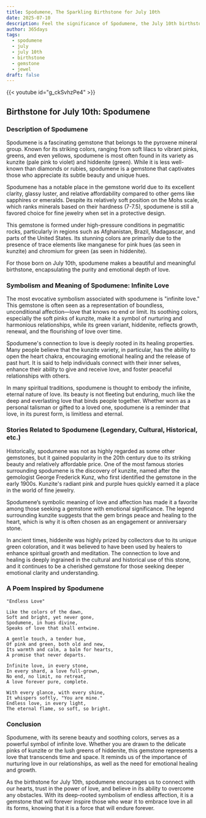```yaml
---
title: Spodumene, The Sparkling Birthstone for July 10th
date: 2025-07-10
description: Feel the significance of Spodumene, the July 10th birthstone symbolizing Infinite love. Let its beauty and meaning brighten your day.
author: 365days
tags:
  - spodumene
  - july
  - july 10th
  - birthstone
  - gemstone
  - jewel
draft: false
---
```


{{< youtube id="g_ckSvhzPe4" >}}

## Birthstone for July 10th: Spodumene

### Description of Spodumene

Spodumene is a fascinating gemstone that belongs to the pyroxene mineral group. Known for its striking colors, ranging from soft lilacs to vibrant pinks, greens, and even yellows, spodumene is most often found in its variety as kunzite (pale pink to violet) and hiddenite (green). While it is less well-known than diamonds or rubies, spodumene is a gemstone that captivates those who appreciate its subtle beauty and unique hues.

Spodumene has a notable place in the gemstone world due to its excellent clarity, glassy luster, and relative affordability compared to other gems like sapphires or emeralds. Despite its relatively soft position on the Mohs scale, which ranks minerals based on their hardness (7-7.5), spodumene is still a favored choice for fine jewelry when set in a protective design.

This gemstone is formed under high-pressure conditions in pegmatitic rocks, particularly in regions such as Afghanistan, Brazil, Madagascar, and parts of the United States. Its stunning colors are primarily due to the presence of trace elements like manganese for pink hues (as seen in kunzite) and chromium for green (as seen in hiddenite).

For those born on July 10th, spodumene makes a beautiful and meaningful birthstone, encapsulating the purity and emotional depth of love.

### Symbolism and Meaning of Spodumene: Infinite Love

The most evocative symbolism associated with spodumene is "infinite love." This gemstone is often seen as a representation of boundless, unconditional affection—love that knows no end or limit. Its soothing colors, especially the soft pinks of kunzite, make it a symbol of nurturing and harmonious relationships, while its green variant, hiddenite, reflects growth, renewal, and the flourishing of love over time.

Spodumene's connection to love is deeply rooted in its healing properties. Many people believe that the kunzite variety, in particular, has the ability to open the heart chakra, encouraging emotional healing and the release of past hurt. It is said to help individuals connect with their inner selves, enhance their ability to give and receive love, and foster peaceful relationships with others.

In many spiritual traditions, spodumene is thought to embody the infinite, eternal nature of love. Its beauty is not fleeting but enduring, much like the deep and everlasting love that binds people together. Whether worn as a personal talisman or gifted to a loved one, spodumene is a reminder that love, in its purest form, is limitless and eternal.

### Stories Related to Spodumene (Legendary, Cultural, Historical, etc.)

Historically, spodumene was not as highly regarded as some other gemstones, but it gained popularity in the 20th century due to its striking beauty and relatively affordable price. One of the most famous stories surrounding spodumene is the discovery of kunzite, named after the gemologist George Frederick Kunz, who first identified the gemstone in the early 1900s. Kunzite's radiant pink and purple hues quickly earned it a place in the world of fine jewelry.

Spodumene’s symbolic meaning of love and affection has made it a favorite among those seeking a gemstone with emotional significance. The legend surrounding kunzite suggests that the gem brings peace and healing to the heart, which is why it is often chosen as an engagement or anniversary stone.

In ancient times, hiddenite was highly prized by collectors due to its unique green coloration, and it was believed to have been used by healers to enhance spiritual growth and meditation. The connection to love and healing is deeply ingrained in the cultural and historical use of this stone, and it continues to be a cherished gemstone for those seeking deeper emotional clarity and understanding.

### A Poem Inspired by Spodumene

```
"Endless Love"

Like the colors of the dawn,
Soft and bright, yet never gone,
Spodumene, in hues divine,
Speaks of love that shall entwine.

A gentle touch, a tender hue,
Of pink and green, both old and new,
Its warmth and calm, a balm for hearts,
A promise that never departs.

Infinite love, in every stone,
In every shard, a love full-grown,
No end, no limit, no retreat,
A love forever pure, complete.

With every glance, with every shine,
It whispers softly, "You are mine."
Endless love, in every light,
The eternal flame, so soft, so bright.
```

### Conclusion

Spodumene, with its serene beauty and soothing colors, serves as a powerful symbol of infinite love. Whether you are drawn to the delicate pinks of kunzite or the lush greens of hiddenite, this gemstone represents a love that transcends time and space. It reminds us of the importance of nurturing love in our relationships, as well as the need for emotional healing and growth.

As the birthstone for July 10th, spodumene encourages us to connect with our hearts, trust in the power of love, and believe in its ability to overcome any obstacles. With its deep-rooted symbolism of endless affection, it is a gemstone that will forever inspire those who wear it to embrace love in all its forms, knowing that it is a force that will endure forever.
